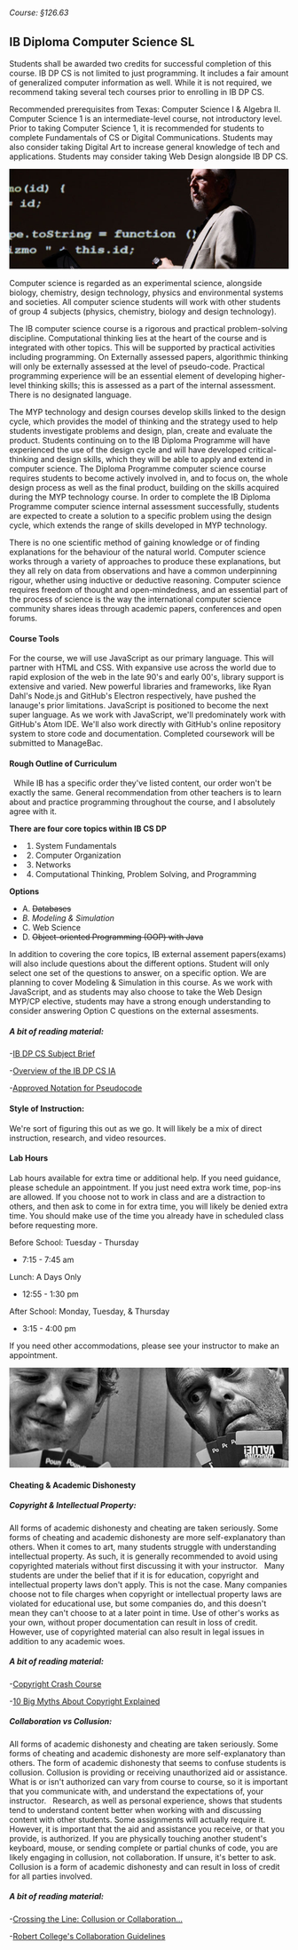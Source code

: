 ###### Course: §126.63

## IB Diploma Computer Science SL

Students shall be awarded two credits for successful completion of this course. IB DP CS is not limited to just programming. It includes a fair amount of generalized computer information as well. While it is not required, we recommend taking several tech courses prior to enrolling in IB DP CS. 

Recommended prerequisites from Texas: Computer Science I & Algebra II. Computer Science 1 is an intermediate-level course, not introductory level. Prior to taking Computer Science 1, it is recommended for students to complete Fundamentals of CS or Digital Communications. Students may also consider taking Digital Art to increase general knowledge of tech and applications. Students may consider taking Web Design alongside IB DP CS.

![alt text](images/compsci-dp-cs.jpg "CC 2.0: Generic | Cropped  | Eric Miraglia")

Computer science is regarded as an experimental science, alongside biology, chemistry, design technology, physics and environmental systems and societies. All computer science students will work with other students of group 4 subjects (physics, chemistry, biology and design technology).

The IB computer science course is a rigorous and practical problem-solving discipline. Computational thinking lies at the heart of the course and is integrated with other topics. This will be supported by practical activities including programming. On Externally assessed papers, algorithmic thinking will only be externally assessed at the level of pseudo-code. Practical programming experience will be an essential element of developing higher-level thinking skills; this is assessed as a part of the internal assessment. There is no designated language.
 
The MYP technology and design courses develop skills linked to the design cycle, which provides the model of thinking and the strategy used to help students investigate problems and design, plan, create and evaluate the product. Students continuing on to the IB Diploma Programme will have experienced the use of the design cycle and will have developed critical-thinking and design skills, which they will be able to apply and extend in computer science. The Diploma Programme computer science course requires students to become actively involved in, and to focus on, the whole design process as well as the final product, building on the skills acquired during the MYP technology course. In order to complete the IB Diploma Programme computer science internal assessment successfully, students are expected to create a solution to a specific problem using the design cycle, which extends the range of skills developed in MYP technology.

There is no one scientific method of gaining knowledge or of finding explanations for the behaviour of the natural world. Computer science works through a variety of approaches to produce these explanations, but they all rely on data from observations and have a common underpinning rigour, whether using inductive or deductive reasoning. Computer science requires freedom of thought and open-mindedness, and an essential part of the process of science is the way the international computer science community shares ideas through academic papers, conferences and open forums.

#### Course Tools

For the course, we will use JavaScript as our primary language. This will partner with HTML and CSS. With expansive use across the world due to rapid explosion of the web in the late 90's and early 00's, library support is extensive and varied. New powerful libraries and frameworks, like Ryan Dahl's Node.js and GitHub's Electron respectively, have pushed the lanauge's prior limitations. JavaScript is positioned to become the next super language. As we work with JavaScript, we'll predominately work with GitHub's Atom IDE. We'll also work directly with GitHub's online repository system to store code and documentation. Completed coursework will be submitted to ManageBac. 

#### Rough Outline of Curriculum
 
While IB has a specific order they've listed content, our order won't be exactly the same. General recommendation from other teachers is to learn about and practice programming throughout the course, and I absolutely agree with it.
 
**There are four core topics within IB CS DP**
* 1. System Fundamentals
* 2. Computer Organization
* 3. Networks
* 4. Computational Thinking, Problem Solving, and Programming

**Options**
* A. ~~Databases~~
* *B. Modeling & Simulation*
* C. Web Science
* D. ~~Object-oriented Programming (OOP) with Java~~

In addition to covering the core topics, IB external assement papers(exams) will also include questions about the different options. Student will only select one set of the questions to answer, on a specific option. We are planning to cover Modeling & Simulation in this course. As we work with JavaScript, and as students may also choose to take the Web Design MYP/CP elective, students may have a strong enough understanding to consider answering Option C questions on the external assesments.

##### A bit of reading material:
-[IB DP CS Subject Brief](https://www.ibo.org/globalassets/publications/recognition/4_computersl.pdf)

-[Overview of the IB DP CS IA](http://ib.compscihub.net/internal-assessment/overview)

-[Approved Notation for Pseudocode](http://ib.compscihub.net/wp-content/uploads/2015/04/IB-Pseudocode-rules-more.pdf)
 
#### Style of Instruction:
We're sort of figuring this out as we go. It will likely be a mix of direct instruction, research, and video resources.

#### Lab Hours

Lab hours available for extra time or additional help. If you need guidance, please schedule an appointment. If you just need extra work time, pop-ins are allowed. If you choose not to work in class and are a distraction to others, and then ask to come in for extra time, you will likely be denied extra time. You should make use of the time you already have in scheduled class before requesting more.

Before School: Tuesday - Thursday
* 7:15 - 7:45 am

Lunch: A Days Only
* 12:55 - 1:30 pm

After School: Monday, Tuesday, & Thursday
* 3:15 - 4:00 pm

If you need other accommodations, please see your instructor to make an appointment.

![alt text](images/cheating.jpg "CC 2.0: Generic | Cropped, Grey Scale, Selective Blur  |  Craig Sunter")

#### Cheating & Academic Dishonesty

##### Copyright & Intellectual Property:

All forms of academic dishonesty and cheating are taken seriously. Some forms of cheating and academic dishonesty are more self-explanatory than others. When it comes to art, many students struggle with understanding intellectual property. As such, it is generally recommended to avoid using copyrighted materials without first discussing it with your instructor.
 
Many students are under the belief that if it is for education, copyright and intellectual property laws don't apply. This is not the case. Many companies choose not to file charges when copyright or intellectual property laws are violated for educational use, but some companies do, and this doesn't mean they can't choose to at a later point in time. Use of other's works as your own, without proper documentation can result in loss of credit. However, use of copyrighted material can also result in legal issues in addition to any academic woes.
  
##### A bit of reading material:
-[Copyright Crash Course](http://guides.lib.utexas.edu/copyright)

-[10 Big Myths About Copyright Explained](https://www.templetons.com/brad/copymyths.html)

##### Collaboration vs Collusion:

All forms of academic dishonesty and cheating are taken seriously. Some forms of cheating and academic dishonesty are more self-explanatory than others. The form of academic dishonesty that seems to confuse students is collusion. Collusion is providing or receiving unauthorized aid or assistance. What is or isn't authorized can vary from course to course, so it is important that you communicate with, and understand the expectations of, your instructor.
 
Research, as well as personal experience, shows that students tend to understand content better when working with and discussing content with other students. Some assignments will actually require it. However, it is important that the aid and assistance you receive, or that you provide, is authorized. If you are physically touching another student's keyboard, mouse, or sending complete or partial chunks of code, you are likely engaging in collusion, not collaboration. If unsure, it's better to ask. Collusion is a form of academic dishonesty and can result in loss of credit for all parties involved.
  
##### A bit of reading material:
-[Crossing the Line: Collusion or Collaboration...](https://files.eric.ed.gov/fulltext/EJ1004398.pdf)

-[Robert College's Collaboration Guidelines](http://webportal.robcol.k12.tr/Academics/Academic-Honesty/CollaborationGuidelines/Pages/default.aspx)
